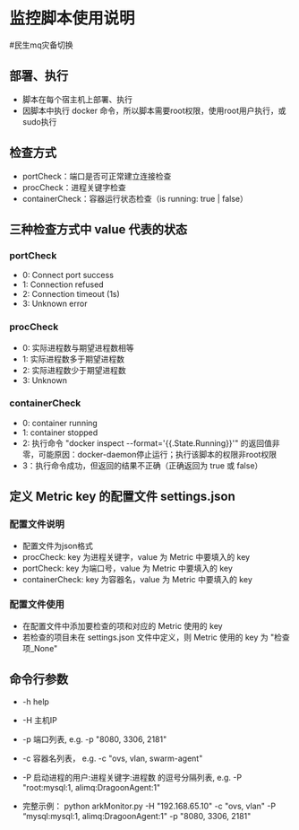# 监控脚本使用说明
#民生mq灾备切换

## 部署、执行
* 脚本在每个宿主机上部署、执行
* 因脚本中执行 docker 命令，所以脚本需要root权限，使用root用户执行，或sudo执行

## 检查方式
* portCheck：端口是否可正常建立连接检查
* procCheck：进程关键字检查
* containerCheck：容器运行状态检查（is running: true | false）

## 三种检查方式中 value 代表的状态
### portCheck
* 0: Connect port success
* 1: Connection refused
* 2: Connection timeout (1s)
* 3: Unknown error

### procCheck
* 0: 实际进程数与期望进程数相等
* 1: 实际进程数多于期望进程数
* 2: 实际进程数少于期望进程数
* 3: Unknown

### containerCheck
* 0: container running
* 1: container stopped
* 2: 执行命令 "docker inspect --format='{{.State.Running}}'" 的返回值非零，可能原因：docker-daemon停止运行；执行该脚本的权限非root权限
* 3：执行命令成功，但返回的结果不正确（正确返回为 true 或 false）

## 定义 Metric key 的配置文件 settings.json
### 配置文件说明
* 配置文件为json格式
* procCheck:  key 为进程关键字，value 为 Metric 中要填入的 key
* portCheck:  key 为端口号，value 为 Metric 中要填入的 key
* containerCheck:  key 为容器名，value 为 Metric 中要填入的 key

### 配置文件使用
* 在配置文件中添加要检查的项和对应的 Metric 使用的 key
* 若检查的项目未在 settings.json 文件中定义，则 Metric 使用的 key 为 "检查项_None"

## 命令行参数
* -h help
* -H 主机IP
* -p 端口列表, e.g. -p "8080, 3306, 2181"
* -c 容器名列表， e.g. -c "ovs, vlan, swarm-agent"
* -P 启动进程的用户:进程关键字:进程数 的逗号分隔列表, e.g. -P "root:mysql:1, alimq:DragoonAgent:1"

* 完整示例： python arkMonitor.py -H "192.168.65.10" -c "ovs, vlan" -P “mysql:mysql:1,  alimq:DragoonAgent:1" -p "8080, 3306, 2181"
